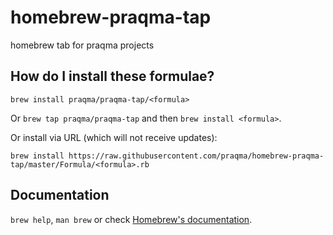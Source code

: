 # homebrew-praqma-tap
homebrew tab for praqma projects

## How do I install these formulae?
`brew install praqma/praqma-tap/<formula>`

Or `brew tap praqma/praqma-tap` and then `brew install <formula>`.

Or install via URL (which will not receive updates):

```
brew install https://raw.githubusercontent.com/praqma/homebrew-praqma-tap/master/Formula/<formula>.rb
```

## Documentation
`brew help`, `man brew` or check [Homebrew's documentation](https://github.com/Homebrew/brew/tree/master/docs#readme).
